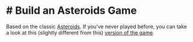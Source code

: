 # # Build an Asteroids Game

Based on the classic [Asteroids](<https://en.wikipedia.org/wiki/Asteroids_(video_game)>). If you've never played before, you can take a look at this (slightly different from this) [version of the game](https://www.echalk.co.uk/amusements/Games/asteroidsClassic/ateroids.html).
